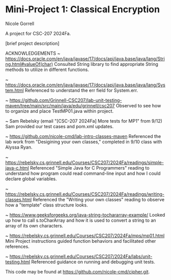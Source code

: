 # Mini-Project 1: Classical Encryption

Nicole Gorrell

A project for CSC-207 2024Fa.

[brief project description]

ACKNOWLEDGEMENTS
~ https://docs.oracle.com/en/java/javase/17/docs/api/java.base/java/lang/String.html#valueOf(char) 
Consulted String library to find appropriate String methods to utilize in different functions.

~ https://docs.oracle.com/en/java/javase/17/docs/api/java.base/java/lang/System.html
Referenced to understand the err field for System.err.

~ https://github.com/Grinnell-CSC207/lab-unit-testing-maven/tree/main/src/main/java/edu/grinnell/csc207
Observed to see how to organize and place TestMP01.java within project.

~ Sam Rebelsky (email "[CSC-207 2024Fa] More tests for MP1" from 9/12)
Sam provided our test cases and pom.xml updates.

~ https://github.com/nicole-cmd/lab-intro-classes-maven
Referenced the lab work from "Desigining your own classes," completed in 9/10 class with Alyssa Ryan.

~ https://rebelsky.cs.grinnell.edu/Courses/CSC207/2024Fa/readings/simple-java-c.html
Referenced "Simple Java for C Programmers" reading to understand how program could read command-line input and how I could declare global variables.

~ https://rebelsky.cs.grinnell.edu/Courses/CSC207/2024Fa/readings/writing-classes.html
Referenced the "Writing your own classes" reading to observe how a "template" class structure looks.

~ https://www.geeksforgeeks.org/java-string-tochararray-example/
Looked up how to call s.toCharArray and how it is used to convert a string to an array of its own characters.

~ https://rebelsky.cs.grinnell.edu/Courses/CSC207/2024Fa/mps/mp01.html
Mini Project instructions guided function behaviors and facilitated other references.

~ https://rebelsky.cs.grinnell.edu/Courses/CSC207/2024Fa/labs/unit-testing.html
Referenced guidance on running and debugging unit tests.

This code may be found at <https://github.com/nicole-cmd/cipher.git>.